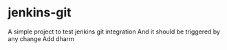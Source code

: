 # jenkins-git

A simple project to test jenkins git integration
And it should be triggered by any change
Add dharm
